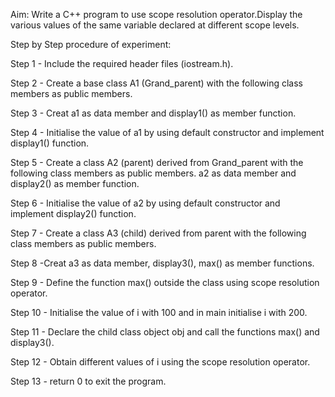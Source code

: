 Aim: Write a C++ program to use scope resolution operator.Display the various values of the same variable declared at different scope levels.

Step by Step procedure of experiment:

Step 1 - Include the required header files (iostream.h).

Step 2 - Create a base class A1 (Grand_parent) with the following class members as public members.

Step 3 - Creat a1 as data member and display1() as member function.

Step 4 - Initialise the value of a1 by using default constructor and implement display1() function.

Step 5 - Create a class A2 (parent) derived from Grand_parent with the following class members as public members. a2 as data member and display2() as member function.

Step 6 - Initialise the value of a2 by using default constructor and implement display2() function.

Step 7 - Create a class A3 (child) derived from parent with the following class members as public members.

Step 8 -Creat a3 as data member, display3(), max() as member functions.

Step 9 - Define the function max() outside the class using scope resolution operator.

Step 10 - Initialise the value of i with 100 and in main initialise i with 200.

Step 11 - Declare the child class object obj and call the functions max() and display3().

Step 12 - Obtain different values of i using the scope resolution operator.

Step 13 - return 0 to exit the program.
